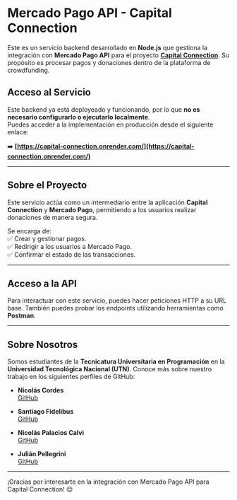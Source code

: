 # Mercado Pago API - Capital Connection

Este es un servicio backend desarrollado en **Node.js** que gestiona la integración con **Mercado Pago API** para el proyecto [**Capital Connection**](https://github.com/NicolasCordes/Capital_Connection). Su propósito es procesar pagos y donaciones dentro de la plataforma de crowdfunding.

## Acceso al Servicio

Este backend ya está deployeado y funcionando, por lo que **no es necesario configurarlo o ejecutarlo localmente**.  
Puedes acceder a la implementación en producción desde el siguiente enlace:

➡️ **[https://capital-connection.onrender.com/](https://capital-connection.onrender.com/)**  

---

## Sobre el Proyecto

Este servicio actúa como un intermediario entre la aplicación **Capital Connection** y **Mercado Pago**, permitiendo a los usuarios realizar donaciones de manera segura.  

Se encarga de:  
✅ Crear y gestionar pagos.  
✅ Redirigir a los usuarios a Mercado Pago.  
✅ Confirmar el estado de las transacciones.  

---

## Acceso a la API

Para interactuar con este servicio, puedes hacer peticiones HTTP a su URL base. También puedes probar los endpoints utilizando herramientas como **Postman**.

---

## Sobre Nosotros

Somos estudiantes de la **Tecnicatura Universitaria en Programación** en la **Universidad Tecnológica Nacional (UTN)**. Conoce más sobre nuestro trabajo en los siguientes perfiles de GitHub:

- **Nicolás Cordes**  
  [GitHub](https://github.com/NicolasCordes)

- **Santiago Fidelibus**  
  [GitHub](https://github.com/SantiagoFidelibus)

- **Nicolás Palacios Calvi**  
  [GitHub](https://github.com/NicolasPalaciosCalvi)

- **Julián Pellegrini**  
  [GitHub](https://github.com/julianpelle)

---

¡Gracias por interesarte en la integración con Mercado Pago API para Capital Connection! 😊
